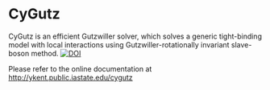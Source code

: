 CyGutz
======

CyGutz is an efficient Gutzwiller solver,
which solves a generic tight-binding model with local interactions
using Gutzwiller-rotationally invariant slave-boson method.
[![DOI](https://zenodo.org/badge/doi/10.5281/zenodo.14076.svg)](http://dx.doi.org/10.5281/zenodo.14076)

Please refer to the online documentation at 
http://ykent.public.iastate.edu/cygutz
